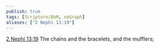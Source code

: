 ```yaml
---
publish: true
tags: [Scripture/BoM, noGraph]
aliases: ["2 Nephi 13:19"]
---
```

[2 Nephi 13:19](https://churchofjesuschrist.org/study/scriptures/bofm/2-ne/13?lang=eng&id=p19#p19) The chains and the bracelets, and the mufflers;
